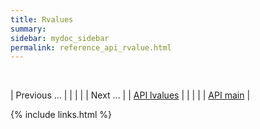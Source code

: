 ```yaml
---
title: Rvalues
summary: 
sidebar: mydoc_sidebar
permalink: reference_api_rvalue.html
---
```


<br/>

| <span class="label label-default">Previous ...</span> | | | | | <span class="label label-info">Next ...</span> |
| [API lvalues](reference_api_lvalue.html) | | | | | [API main](reference_api_top.html) |

{% include links.html %}
